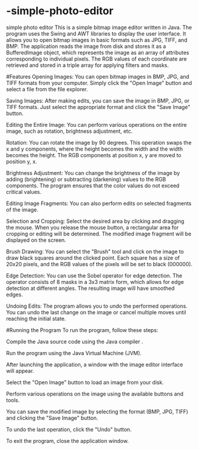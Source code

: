 # -simple-photo-editor
 simple photo editor
This is a simple bitmap image editor written in Java. The program uses the Swing and AWT libraries to display the user interface. It allows you to open bitmap images in basic formats such as JPG, TIFF, and BMP. The application reads the image from disk and stores it as a BufferedImage object, which represents the image as an array of attributes corresponding to individual pixels. The RGB values of each coordinate are retrieved and stored in a triple array for applying filters and masks.

#Features
Opening Images: You can open bitmap images in BMP, JPG, and TIFF formats from your computer. Simply click the "Open Image" button and select a file from the file explorer.

Saving Images: After making edits, you can save the image in BMP, JPG, or TIFF formats. Just select the appropriate format and click the "Save Image" button.

Editing the Entire Image: You can perform various operations on the entire image, such as rotation, brightness adjustment, etc.

Rotation: You can rotate the image by 90 degrees. This operation swaps the x and y components, where the height becomes the width and the width becomes the height. The RGB components at position x, y are moved to position y, x.

Brightness Adjustment: You can change the brightness of the image by adding (brightening) or subtracting (darkening) values to the RGB components. The program ensures that the color values do not exceed critical values.

Editing Image Fragments: You can also perform edits on selected fragments of the image.

Selection and Cropping: Select the desired area by clicking and dragging the mouse. When you release the mouse button, a rectangular area for cropping or editing will be determined. The modified image fragment will be displayed on the screen.

Brush Drawing: You can select the "Brush" tool and click on the image to draw black squares around the clicked point. Each square has a size of 20x20 pixels, and the RGB values of the pixels will be set to black (000000).

Edge Detection: You can use the Sobel operator for edge detection. The operator consists of 8 masks in a 3x3 matrix form, which allows for edge detection at different angles. The resulting image will have smoothed edges.

Undoing Edits: The program allows you to undo the performed operations. You can undo the last change on the image or cancel multiple moves until reaching the initial state.

#Running the Program
To run the program, follow these steps:

Compile the Java source code using the Java compiler .

Run the program using the Java Virtual Machine (JVM).

After launching the application, a window with the image editor interface will appear.

Select the "Open Image" button to load an image from your disk.

Perform various operations on the image using the available buttons and tools.

You can save the modified image by selecting the format (BMP, JPG, TIFF) and clicking the "Save Image" button.

To undo the last operation, click the "Undo" button.

To exit the program, close the application window.
